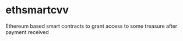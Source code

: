 # ethsmartcvv
Ethereum based smart contracts to grant access to some treasure after payment received
